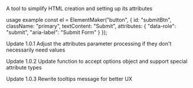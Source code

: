 A tool to simplify HTML creation and setting up its attributes

usage example
const el = ElementMaker("button", {
id: "submitBtn",
className: "primary",
textContent: "Submit",
attributes: {
"data-role": "submit",
"aria-label": "Submit Form"
}
});

Update 1.0.1
Adjust the attributes parameter processing if they don't necessarily need values

Update 1.0.2
Update function to accept options object and support special attribute types

Update 1.0.3
Rewrite tooltips message for better UX
